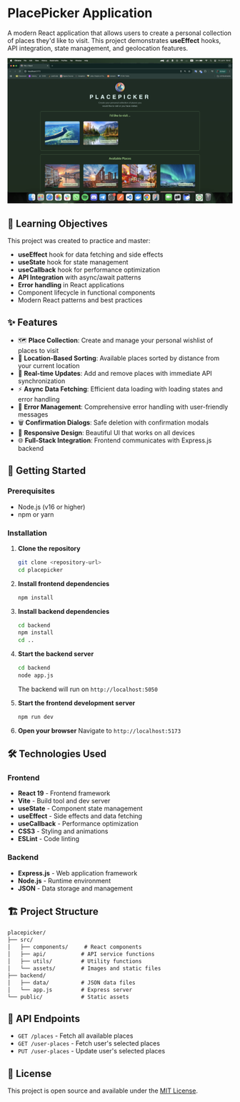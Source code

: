 # PlacePicker Application

A modern React application that allows users to create a personal collection of places they'd like to visit. This project demonstrates **useEffect** hooks, API integration, state management, and geolocation features.

![PlacePicker Example](./src/assets/example-app.png)

## 🎯 Learning Objectives

This project was created to practice and master:

- **useEffect** hook for data fetching and side effects
- **useState** hook for state management
- **useCallback** hook for performance optimization
- **API Integration** with async/await patterns
- **Error handling** in React applications
- Component lifecycle in functional components
- Modern React patterns and best practices

## ✨ Features

- 🗺️ **Place Collection**: Create and manage your personal wishlist of places to visit
- 📍 **Location-Based Sorting**: Available places sorted by distance from your current location
- 🔄 **Real-time Updates**: Add and remove places with immediate API synchronization
- ⚡ **Async Data Fetching**: Efficient data loading with loading states and error handling
- 🚨 **Error Management**: Comprehensive error handling with user-friendly messages
- 🗑️ **Confirmation Dialogs**: Safe deletion with confirmation modals
- 📱 **Responsive Design**: Beautiful UI that works on all devices
- 🌐 **Full-Stack Integration**: Frontend communicates with Express.js backend

## 🚀 Getting Started

### Prerequisites

- Node.js (v16 or higher)
- npm or yarn

### Installation

1. **Clone the repository**

   ```bash
   git clone <repository-url>
   cd placepicker
   ```

2. **Install frontend dependencies**

   ```bash
   npm install
   ```

3. **Install backend dependencies**

   ```bash
   cd backend
   npm install
   cd ..
   ```

4. **Start the backend server**

   ```bash
   cd backend
   node app.js
   ```

   The backend will run on `http://localhost:5050`

5. **Start the frontend development server**

   ```bash
   npm run dev
   ```

6. **Open your browser**
   Navigate to `http://localhost:5173`

## 🛠️ Technologies Used

### Frontend

- **React 19** - Frontend framework
- **Vite** - Build tool and dev server
- **useState** - Component state management
- **useEffect** - Side effects and data fetching
- **useCallback** - Performance optimization
- **CSS3** - Styling and animations
- **ESLint** - Code linting

### Backend

- **Express.js** - Web application framework
- **Node.js** - Runtime environment
- **JSON** - Data storage and management

## 🏗️ Project Structure

```
placepicker/
├── src/
│   ├── components/     # React components
│   ├── api/           # API service functions
│   ├── utils/         # Utility functions
│   └── assets/        # Images and static files
├── backend/
│   ├── data/          # JSON data files
│   └── app.js         # Express server
└── public/            # Static assets
```

## 🔧 API Endpoints

- `GET /places` - Fetch all available places
- `GET /user-places` - Fetch user's selected places
- `PUT /user-places` - Update user's selected places

## 📄 License

This project is open source and available under the [MIT License](LICENSE).
